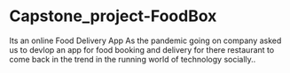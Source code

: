 # Capstone_project-FoodBox
Its an online  Food Delivery App As the pandemic going on company asked us to  devlop an app for food booking and delivery for there restaurant to come back in the trend in the running world of technology socially..
